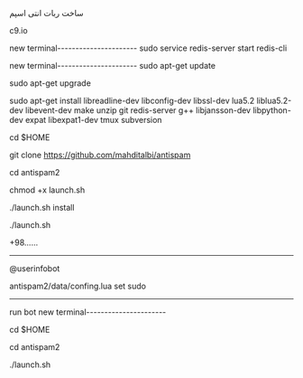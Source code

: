ساخت ربات انتی اسپم


c9.io


new terminal----------------------
sudo service redis-server start redis-cli



new terminal----------------------
sudo apt-get update

sudo apt-get upgrade

sudo apt-get install libreadline-dev libconfig-dev libssl-dev lua5.2 liblua5.2-dev libevent-dev make unzip git redis-server g++ libjansson-dev libpython-dev expat libexpat1-dev tmux subversion

cd $HOME

git clone https://github.com/mahditalbi/antispam

cd antispam2

chmod +x launch.sh

./launch.sh install

./launch.sh

+98......

---------------------------

@userinfobot

antispam2/data/confing.lua                        set sudo

----------------------------------------



run bot 
new terminal----------------------

cd $HOME

cd antispam2

./launch.sh







